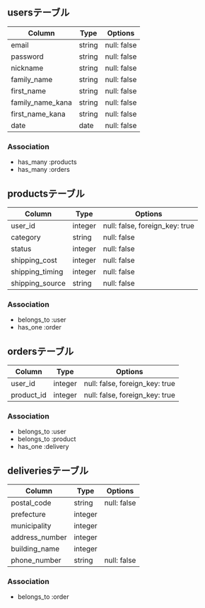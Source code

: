 ## usersテーブル

| Column           | Type    | Options     |
| ---------------- | ------- | ----------- |
| email            | string  | null: false |
| password         | string  | null: false |
| nickname         | string  | null: false |
| family_name      | string  | null: false |
| first_name       | string  | null: false |
| family_name_kana | string  | null: false |
| first_name_kana  | string  | null: false |
| date             | date    | null: false |

### Association
- has_many :products
- has_many :orders


## productsテーブル

| Column          | Type    | Options                        |
| --------------- | ------- | ------------------------------ |
| user_id         | integer | null: false, foreign_key: true |
| category        | string  | null: false                    |
| status          | integer | null: false                    |
| shipping_cost   | integer | null: false                    |
| shipping_timing | integer | null: false                    |
| shipping_source | string  | null: false                    |

### Association
- belongs_to :user
- has_one :order


## ordersテーブル

| Column          | Type    | Options                        |
| --------------- | ------- | ------------------------------ |
| user_id         | integer | null: false, foreign_key: true |
| product_id      | integer | null: false, foreign_key: true |

### Association
- belongs_to :user
- belongs_to :product
- has_one :delivery


## deliveriesテーブル

| Column          | Type    | Options     |
| --------------- | ------- | ----------- |
| postal_code     | string  | null: false |
| prefecture      | integer |             |
| municipality    | integer |             |
| address_number  | integer |             |
| building_name   | integer |             |
| phone_number    | string  | null: false |


### Association
- belongs_to :order